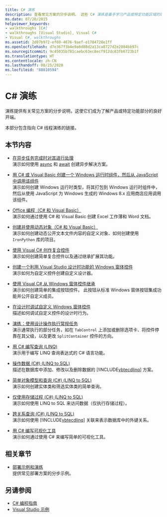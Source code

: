 ```yaml
---
title: C# 演练
description: 查看常见方案的分步说明。 这些 C# 演练是着手学习产品或特定功能区域的理想地点。
ms.date: 07/20/2015
helpviewer_keywords:
- walkthroughs [C#]
- walkthroughs [Visual Studio], Visual C#
- Visual C#, walkthroughs
ms.assetid: 2d07b972-ef69-4676-9aef-e1784728e1ff
ms.openlocfilehash: d7e367f3b4e9a6d88d2a13ca8727d2e2884bb97c
ms.sourcegitcommit: 9c45035b781caebc63ec8ecf912dc83fb6723b1f
ms.translationtype: HT
ms.contentlocale: zh-CN
ms.lasthandoff: 08/25/2020
ms.locfileid: "88810594"
---
```

# <a name="c-walkthroughs"></a>C# 演练

演练提供有关常见方案的分步说明，这使它们成为了解产品或特定功能部分的良好开端。

 本部分包含指向 C# 线程演练的链接。

## <a name="in-this-section"></a>本节内容

- [在异步任务完成时对其进行处理](./programming-guide/concepts/async/start-multiple-async-tasks-and-process-them-as-they-complete.md)\
  演示如何使用 [async](./language-reference/keywords/async.md) 和 [await](./language-reference/operators/await.md) 创建异步解决方案。

- [用 C# 或 Visual Basic 创建一个 Windows 运行时组件，然后从 JavaScript 中调用该组件](/windows/uwp/winrt-components/walkthrough-creating-a-simple-windows-runtime-component-and-calling-it-from-javascript)\
  演示如何创建 Windows 运行时类型，将其打包到 Windows 运行时组件中，然后从使用 JavaScript 为 Windows 生成的 Windows 8.x 应用商店应用调用该组件。

- [Office 编程（C# 和 Visual Basic）](./programming-guide/interop/walkthrough-office-programming.md)\
  演示如何通过使用 C# 和 Visual Basic 创建 Excel 工作薄和 Word 文档。

- [创建并使用动态对象（C# 和 Visual Basic）](./programming-guide/types/walkthrough-creating-and-using-dynamic-objects.md)\
  演示如何创建动态公开文本文件内容的自定义对象、如何创建使用 `IronPython` 库的项目。

- [使用 Visual C# 创作复合控件](../framework/winforms/controls/walkthrough-authoring-a-composite-control-with-visual-csharp.md)\
  演示如何创建简单复合控件以及通过继承扩展其功能。

- [创建一个利用 Visual Studio 设计时功能的 Windows 窗体控件](../framework/winforms/controls/creating-a-wf-control-design-time-features.md)\
  演示如何为自定义控件创建自定义设计器。

- [使用 Visual C# 从 Windows 窗体控件继承](../framework/winforms/controls/walkthrough-inheriting-from-a-windows-forms-control-with-visual-csharp.md)\
  演示如何创建简单的集成按钮控件。 此按钮从标准 Windows 窗体按钮集成功能并公开自定义成员。

- [在设计时调试自定义 Windows 窗体控件](../framework/winforms/controls/walkthrough-debugging-custom-windows-forms-controls-at-design-time.md)\
  描述如何调试自定义控件的设计时行为。

- [演练：使用设计操作执行常规任务](../framework/winforms/controls/perform-common-tasks-design-actions.md)\
  演示通常执行的部分任务，如在 `TabControl` 上添加或删除选项卡、将控件停靠在其父级，以及更改 `SplitContainer` 控件的方向。

- [用 C# 编写查询 (LINQ)](./programming-guide/concepts/linq/walkthrough-writing-queries-linq.md)\
  演示用于编写 LINQ 查询表达式的 C# 语言功能。

- [操作数据 (C#) (LINQ to SQL)](../framework/data/adonet/sql/linq/walkthrough-manipulating-data-csharp.md)\
  描述在数据库中添加、修改以及删除数据的 [!INCLUDE[vbtecdlinq](~/includes/vbtecdlinq-md.md)] 方案。

- [简单对象模型和查询 (C#) (LINQ to SQL)](../framework/data/adonet/sql/linq/walkthrough-simple-object-model-and-query-csharp.md)\
  演示如何创建实体类和筛选实体类的简单查询。

- [仅使用存储过程 (C#) (LINQ to SQL)](../framework/data/adonet/sql/linq/walkthrough-using-only-stored-procedures-csharp.md)\
  演示如何使用 LINQ to SQL 来访问数据（仅执行存储过程）。

- [跨关系查询 (C#) (LINQ to SQL)](../framework/data/adonet/sql/linq/walkthrough-querying-across-relationships-csharp.md)\
  演示如何使用 [!INCLUDE[vbtecdlinq](~/includes/vbtecdlinq-md.md)] 关联来表示数据库中的外键关系。

- [用 C# 编写可视化工具](/visualstudio/debugger/walkthrough-writing-a-visualizer-in-csharp)\
  演示如何通过使用 C# 来编写简单的可视化工具。

## <a name="related-sections"></a>相关章节

- [部署示例和演练](/visualstudio/deployment/clickonce-deployment-samples-and-walkthroughs)\
  提供常见部署方案的分步示例。

## <a name="see-also"></a>另请参阅

- [C# 编程指南](./programming-guide/index.md)
- [Visual Studio 示例](/visualstudio/ide/visual-studio-ide)
